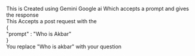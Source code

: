 This is Created using Gemini Google ai Which accepts a prompt and gives the response  
This Accepts a post request with the  
{  
"prompt" : "Who is Akbar"  
}  
You replace "Who is akbar" with your question  
